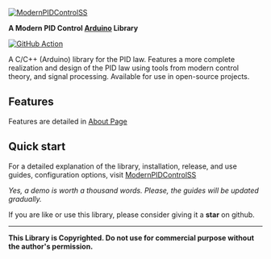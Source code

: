 [![ModernPIDControlSS](https://raw.githubusercontent.com/somefunAgba/ModernPIDControlSS/master/material/assets/images/function-variant.svg)](https://somefunagba.github.io/ModernPIDControlSS)

**A Modern PID Control [Arduino](https://www.arduino.cc/) Library**

[![GitHub Action](https://github.com/somefunagba/ModernPIDControlSS/workflows/ci/badge.svg?branch=production)](https://github.com/somefunagba/ModernPIDControlSS/actions)

 A C/C++ (Arduino) library for the PID law. Features a more complete realization and design of the PID law using tools from modern control theory, and signal processing. Available for use in open-source projects.

## Features

Features are detailed in [About Page](https://somefunagba.github.io/ModernPIDControlSS/about/about)

## Quick start

For a detailed explanation of the library, installation, release, and use guides, configuration options, visit [ModernPIDControlSS][1]

[1]: https://somefunagba.github.io/ModernPIDControlSS/

*Yes, a demo is worth a thousand words. Please, the guides will be updated gradually.*

If you are like or use this library, please consider giving it a **star** on github.

***************************************************************
**This Library is Copyrighted. Do not use for commercial purpose without the author's permission.**
